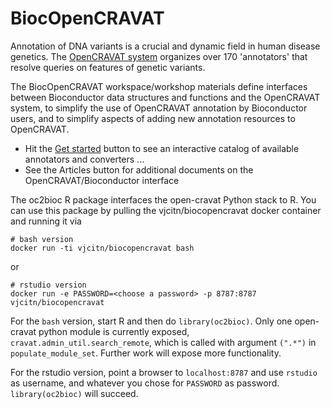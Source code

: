 # BiocOpenCRAVAT

Annotation of DNA variants is a crucial and dynamic field in
human disease genetics.  The [OpenCRAVAT system](https://github.com/KarchinLab/open-cravat/wiki)
organizes over 170 'annotators' that resolve queries on features of
genetic variants.

The BiocOpenCRAVAT workspace/workshop materials define interfaces between
Bioconductor data structures and functions and the OpenCRAVAT system, to
simplify the use of OpenCRAVAT annotation by Bioconductor users, and
to simplify aspects of adding new annotation resources to OpenCRAVAT.

- Hit the [Get started](https://vjcitn.github.io/BiocOpenCRAVAT/articles/BiocOpenCRAVAT.html) button to see an interactive catalog of available annotators and converters ...
- See the Articles button for additional documents on the OpenCRAVAT/Bioconductor interface

The oc2bioc R package interfaces the open-cravat Python stack to R.  You can
use this package by pulling the vjcitn/biocopencravat docker container and running
it via

```
# bash version
docker run -ti vjcitn/biocopencravat bash
```
or
```
# rstudio version
docker run -e PASSWORD=<choose a password> -p 8787:8787 vjcitn/biocopencravat
```

For the `bash` version,
start R and then do `library(oc2bioc)`.  Only one open-cravat python module is currently
exposed, `cravat.admin_util.search_remote`, which is called with argument `(".*")` in
`populate_module_set`.  Further work will expose more functionality.

For the rstudio version, point a browser to `localhost:8787` and use
`rstudio` as username, and whatever you chose for `PASSWORD` as
password.  `library(oc2bioc)` will succeed.
